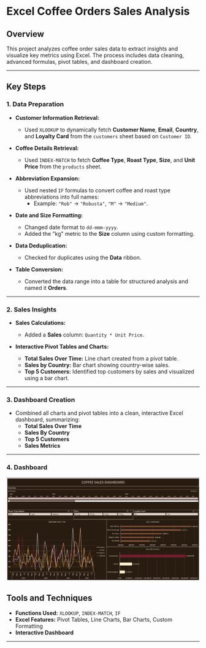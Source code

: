# Excel Coffee Orders Sales Analysis

## Overview
This project analyzes coffee order sales data to extract insights and visualize key metrics using Excel. The process includes data cleaning, advanced formulas, pivot tables, and dashboard creation.

---

## Key Steps

### 1. Data Preparation
- **Customer Information Retrieval:**
  - Used `XLOOKUP` to dynamically fetch **Customer Name**, **Email**, **Country**, and **Loyalty Card** from the `customers` sheet based on `Customer ID`.

- **Coffee Details Retrieval:**
  - Used `INDEX-MATCH` to fetch **Coffee Type**, **Roast Type**, **Size**, and **Unit Price** from the `products` sheet.

- **Abbreviation Expansion:**
  - Used nested `IF` formulas to convert coffee and roast type abbreviations into full names:
    - Example: `"Rob"` → `"Robusta"`, `"M"` → `"Medium"`.

- **Date and Size Formatting:**
  - Changed date format to `dd-mmm-yyyy`.
  - Added the "kg" metric to the **Size** column using custom formatting.

- **Data Deduplication:**
  - Checked for duplicates using the **Data** ribbon.

- **Table Conversion:**
  - Converted the data range into a table for structured analysis and named it **Orders**.

---

### 2. Sales Insights
- **Sales Calculations:**
  - Added a **Sales** column: `Quantity * Unit Price`.

- **Interactive Pivot Tables and Charts:**
  - **Total Sales Over Time:** Line chart created from a pivot table.
  - **Sales by Country:** Bar chart showing country-wise sales.
  - **Top 5 Customers:** Identified top customers by sales and visualized using a bar chart.

---

### 3. Dashboard Creation
- Combined all charts and pivot tables into a clean, interactive Excel dashboard, summarizing:
  - **Total Sales Over Time**
  - **Sales By Country**
  - **Top 5 Customers**
  - **Sales Metrics**

---

### 4. Dashboard
<img src="./dashboard.png">

## Tools and Techniques
- **Functions Used:** `XLOOKUP`, `INDEX-MATCH`, `IF`
- **Excel Features:** Pivot Tables, Line Charts, Bar Charts, Custom Formatting
- **Interactive Dashboard**  

--- 